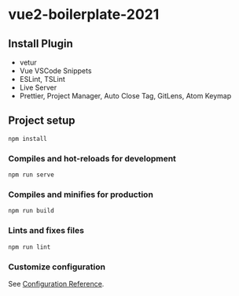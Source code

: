 # vue2-boilerplate-2021

## Install Plugin
- vetur
- Vue VSCode Snippets
- ESLint, TSLint
- Live Server
- Prettier, Project Manager, Auto Close Tag, GitLens, Atom Keymap

## Project setup
```
npm install
```

### Compiles and hot-reloads for development
```
npm run serve
```

### Compiles and minifies for production
```
npm run build
```

### Lints and fixes files
```
npm run lint
```

### Customize configuration
See [Configuration Reference](https://cli.vuejs.org/config/).
